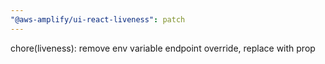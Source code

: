 ```yaml
---
"@aws-amplify/ui-react-liveness": patch
---
```


chore(liveness): remove env variable endpoint override, replace with prop
